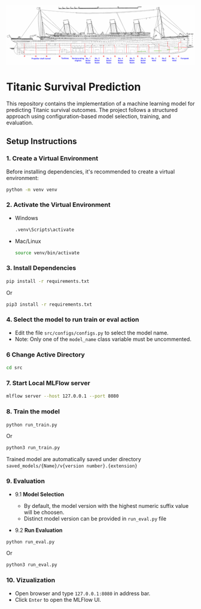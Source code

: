 ![](https://github.com/mausam1112/ML-Titanic/blob/main/data/images/Titanics4.png)

# **Titanic Survival Prediction**

This repository contains the implementation of a machine learning model for predicting Titanic survival outcomes. The project follows a structured approach using configuration-based model selection, training, and evaluation.

## **Setup Instructions**

### 1. **Create a Virtual Environment**
Before installing dependencies, it's recommended to create a virtual environment:

```bash
python -m venv venv
```

### 2. **Activate the Virtual Environment**
- Windows
    ```bash
    .venv\Scripts\activate
    ```

- Mac/Linux
    ```bash
    source venv/bin/activate
    ```

### 3. **Install Dependencies**
```bash
pip install -r requirements.txt
```
Or
```bash
pip3 install -r requirements.txt
```

### 4. **Select the model to run train or eval action**
- Edit the file `src/configs/configs.py` to select the model name.
- Note: Only one of the `model_name` class variable must be uncommented.


### 6 **Change Active Directory**
```bash
cd src
```

### 7. **Start Local MLFlow server**
```bash
mlflow server --host 127.0.0.1 --port 8080
```

### 8. **Train the model**
```bash
python run_train.py
```
Or
```bash
python3 run_train.py
```
Trained model are automatically saved under directory `saved_models/{Name}/v{version number}.{extension}`


### 9. **Evaluation**
- 9.1 **Model Selection**
  - By default, the model version with the highest numeric suffix value will be choosen.
  - Distinct model version can be provided in `run_eval.py` file
  
- 9.2 **Run Evaluation**
```bash
python run_eval.py
```
Or
```bash
python3 run_eval.py
```

### 10. **Vizualization**
- Open browser and type `127.0.0.1:8080` in address bar.
- Click `Enter` to open the MLFlow UI.


